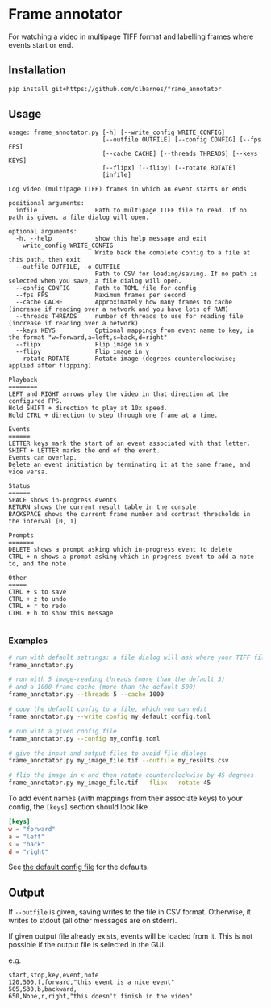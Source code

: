 # Frame annotator

For watching a video in multipage TIFF format and labelling frames where events start or end.

## Installation

```bash
pip install git+https://github.com/clbarnes/frame_annotator
```

## Usage

```help
usage: frame_annotator.py [-h] [--write_config WRITE_CONFIG]
                          [--outfile OUTFILE] [--config CONFIG] [--fps FPS]
                          [--cache CACHE] [--threads THREADS] [--keys KEYS]
                          [--flipx] [--flipy] [--rotate ROTATE]
                          [infile]

Log video (multipage TIFF) frames in which an event starts or ends

positional arguments:
  infile                Path to multipage TIFF file to read. If no path is given, a file dialog will open.

optional arguments:
  -h, --help            show this help message and exit
  --write_config WRITE_CONFIG
                        Write back the complete config to a file at this path, then exit
  --outfile OUTFILE, -o OUTFILE
                        Path to CSV for loading/saving. If no path is selected when you save, a file dialog will open.
  --config CONFIG       Path to TOML file for config
  --fps FPS             Maximum frames per second
  --cache CACHE         Approximately how many frames to cache (increase if reading over a network and you have lots of RAM)
  --threads THREADS     number of threads to use for reading file (increase if reading over a network)
  --keys KEYS           Optional mappings from event name to key, in the format "w=forward,a=left,s=back,d=right"
  --flipx               Flip image in x
  --flipy               Flip image in y
  --rotate ROTATE       Rotate image (degrees counterclockwise; applied after flipping)

Playback
========
LEFT and RIGHT arrows play the video in that direction at the configured FPS.
Hold SHIFT + direction to play at 10x speed.
Hold CTRL + direction to step through one frame at a time.

Events
======
LETTER keys mark the start of an event associated with that letter.
SHIFT + LETTER marks the end of the event.
Events can overlap.
Delete an event initiation by terminating it at the same frame, and vice versa.

Status
======
SPACE shows in-progress events
RETURN shows the current result table in the console
BACKSPACE shows the current frame number and contrast thresholds in the interval [0, 1]

Prompts
=======
DELETE shows a prompt asking which in-progress event to delete
CTRL + n shows a prompt asking which in-progress event to add a note to, and the note

Other
=====
CTRL + s to save
CTRL + z to undo
CTRL + r to redo
CTRL + h to show this message
  
```

### Examples

```bash
# run with default settings: a file dialog will ask where your TIFF file is and where to save the CSV
frame_annotator.py

# run with 5 image-reading threads (more than the default 3)
# and a 1000-frame cache (more than the default 500)
frame_annotator.py --threads 5 --cache 1000

# copy the default config to a file, which you can edit
frame_annotator.py --write_config my_default_config.toml

# run with a given config file
frame_annotator.py --config my_config.toml

# give the input and output files to avoid file dialogs
frame_annotator.py my_image_file.tif --outfile my_results.csv

# flip the image in x and then rotate counterclockwise by 45 degrees
frame_annotator.py my_image_file.tif --flipx --rotate 45

```

To add event names (with mappings from their associate keys) to your config, the `[keys]` section should look like

```toml
[keys]
w = "forward"
a = "left"
s = "back"
d = "right"

```

See [the default config file](frame_annotator/config.toml) for the defaults.

## Output

If `--outfile` is given, saving writes to the file in CSV format.
Otherwise, it writes to stdout (all other messages are on stderr).

If given output file already exists, events will be loaded from it.
This is not possible if the output file is selected in the GUI.

e.g.

```csv
start,stop,key,event,note
120,500,f,forward,"this event is a nice event"
505,530,b,backward,
650,None,r,right,"this doesn't finish in the video"
```
